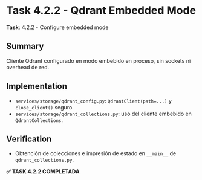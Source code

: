 # Task 4.2.2 - Qdrant Embedded Mode

**Task**: 4.2.2 - Configure embedded mode

## Summary
Cliente Qdrant configurado en modo embebido en proceso, sin sockets ni overhead de red.

## Implementation
- `services/storage/qdrant_config.py`: `QdrantClient(path=...)` y `close_client()` seguro.
- `services/storage/qdrant_collections.py`: uso del cliente embebido en `QdrantCollections`.

## Verification
- Obtención de colecciones e impresión de estado en `__main__` de `qdrant_collections.py`.

**✅ TASK 4.2.2 COMPLETADA**

